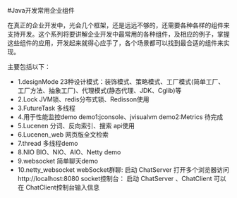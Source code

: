 #Java开发常用企业组件

在真正的企业开发中，光会几个框架，还是远远不够的，还需要各种各样的组件来支持开发。这个系列将要讲解企业开发中最常用的各种组件，及相应的例子，掌握这些组件的应用，开发起来就得心应手了，各个场景都可以找到最合适的组件来实现。

主要包括以下：
- 1.designMode        23种设计模式：装饰模式、策略模式、工厂模式(简单工厂、工厂方法、抽象工厂)、代理模式(静态代理、JDK、Cglib)等
- 2.Lock              JVM锁、redis分布式锁、Redisson使用
- 3.FutureTask        多线程
- 4.用于性能监控demo    demo1:jconsole、jvisualvm  demo2:Metrics 待完成
- 5.Lucenen           分词、反向索引、搜索 api使用
- 6.Lucenen_web       网页版全文检索
- 7.thread            多线程demo
- 8.NIO               BIO、NIO、AIO、Netty demo
- 9.websocket         简单聊天demo
- 10.netty_websocket  webSocket群聊: 启动 ChatServer 打开多个浏览器访问 http://localhost:8080
                      socket控制台： 启动 ChatServer 、ChatClient  可以在 ChatClient控制台输入信息

